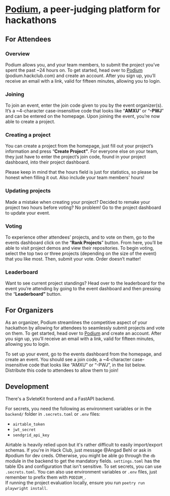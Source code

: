 # [Podium](https://podium.hackclub.com/), a peer-judging platform for hackathons

## For Attendees

### Overview

Podium allows you, and your team members, to submit the project you’ve spent the past ~24 hours on. To get started, head over to [Podium](https://podium.hackclub.com) (podium.hackclub.com) and create an account. After you sign up, you’ll receive an email with a link, valid for fifteen minutes, allowing you to login. 

### Joining

To join an event, enter the join code given to you by the event organizer(s). It’s a ~4-character case-insensitive code that looks like “**AMXU**” or “**-PWJ**” and can be entered on the homepage. Upon joining the event, you’re now able to create a project. 

### Creating a project

You can create a project from the homepage, just fill out your project’s information and press “**Create Project”**. For everyone else on your team, they just have to enter the project’s join code, found in your project dashboard, into their project dashboard.

Please keep in mind that the hours field is just for statistics, so please be honest when filling it out. Also include your team members' hours!

### Updating projects

Made a mistake when creating your project? Decided to remake your project two hours before voting? No problem! Go to the project dashboard to update your event.

### Voting

To experience other attendees’ projects, and to vote on them, go to the events dashboard click on the “**Rank Projects**” button. From here, you’ll be able to visit project demos and view their repositories. To begin voting, select the top two or three projects (depending on the size of the event) that you like most. Then, submit your vote. Order doesn’t matter! 

### Leaderboard

Want to see current project standings? Head over to the leaderboard for the event you’re attending by going to the event dashboard and then pressing the “**Leaderboard”** button.
 

## For Organizers

As an organizer, Podium streamlines the competitive aspect of your hackathon by allowing for attendees to seamlessly submit projects and vote on them. To get started, head over to [Podium](https://podium.hackclub.com/) and create an account. After you sign up, you’ll receive an email with a link, valid for fifteen minutes, allowing you to login. 

To set up your event, go to the events dashboard from the homepage, and create an event. You should see a join code, a ~4-character case-insensitive code that looks like “AMXU” or “-PWJ”, in the list below. Distribute this code to attendees to allow them to join! 

## Development
There's a SvleteKit frontend and a FastAPI backend. 

For secrets, you need the following as environment variables or in the `backend/` folder in `.secrets.toml` or `.env` files:
* `airtable_token`  
* `jwt_secret`
* `sendgrid_api_key`
  
Airtable is heavily relied upon but it's rather difficult to easily import/export schemas. If you're in Hack Club, just message @Angad Behl or ask in #podium for dev creds. Otherwise, you might be able go through the `db` module in the backend to get the mandatory fields. `settings.toml` has the table IDs and configuration that isn't sensitive. To set secrets, you can use `.secrets.toml`. You can also use environment variables or `.env` files, just remember to prefix them with `PODIUM_`.  
If running the project evaluation locally, ensure you run `poetry run playwright install`.

<!-- * Users
    * `email` - primary, email
    * `first_name` - single line text
    * `last_name` - single line text
    * `phone` - phone number
    * `owned_event` - link to another record in the Events table
    * `attending_events` - link to another record in the Events table, multiple can be linked
    * `projects` - link to another record in the Projects table, multiple can be linked
    * `votes` - link to another record in the Events table, multiple can be linked
    * `street`, `street_2`, `city`, `state`, `zip`, and `country` - single line text
    * `dob` - date
    * `referrals` - link to another record in the referrals table, multiple can be linked
* Events
    * `name` - single line text
    * `description` - long text
    * `owner` - link to another record in the Users table
    `attendees` - link to another record in the Users table, multiple can be linked
    * `join_code` - single line text
    * `projects` - link to another record in the Projects table, multiple can be linked
    * `voters` - link to another record in the Users table, multiple can be linked
    * `referrals` - link to another record in the referrals table, multiple can be linked
* Projects
    * `name` - single line text
    * `owner` - link to another record in the Users table
    * `readme`- URL
    * `repo` - URL
    * `demo` - URL
    * `points` - number
    * `description` - long text
    * `image_url` - URL
    * `event` - link to another record in the Events table
    * `join_code` - single line text
    * `collaborators` - link to another record in the Users table, multiple can be linked
    * `hours_spent` - number
* referrals
    * `content` - single line text
    * `user` - link to another record in the Users table
    * `event` - link to another record in the Events table -->
